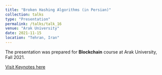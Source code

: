 ```yaml
---
title: "Broken Hashing Algorithms (in Persian)"
collection: talks
type: "Presentation"
permalink: /talks/talk_16
venue: "Arak University"
date: 2021-11-15
location: "Tehran, Iran"
---
```


The presentation was prepared for **Blockchain** course at Arak University, Fall 2021.

[Visit Keynotes here](https://alirezasn.github.io/files/talk_16_slides.pdf)